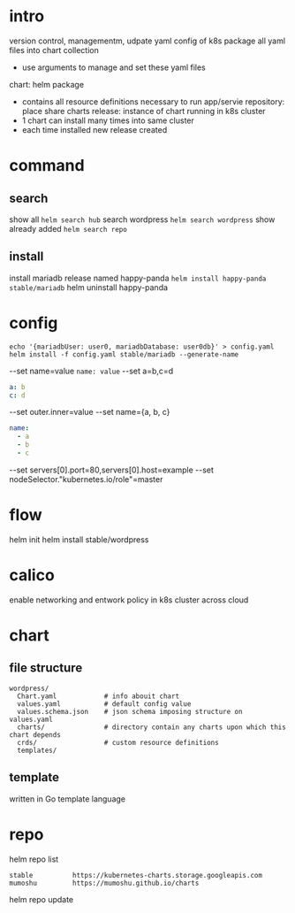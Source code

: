 # intro
version control, managementm, udpate yaml config of k8s
package all yaml files into chart collection
  - use arguments to manage and set these yaml files

chart: helm package
  - contains all resource definitions necessary to run app/servie
repository: place share charts
release: instance of chart running in k8s cluster
  - 1 chart can install many times into same cluster
  - each time installed new release created

# command
## search
show all `helm search hub`
search wordpress `helm search wordpress`
show already added `helm search repo`

## install
install mariadb release named happy-panda `helm install happy-panda stable/mariadb`
helm uninstall happy-panda


# config

```bsh
echo '{mariadbUser: user0, mariadbDatabase: user0db}' > config.yaml
helm install -f config.yaml stable/mariadb --generate-name
```
--set name=value    `name: value`
--set a=b,c=d   
```yaml
a: b
c: d
```
--set outer.inner=value
--set name={a, b, c}
```yaml
name: 
  - a
  - b
  - c
```
--set servers[0].port=80,servers[0].host=example
--set nodeSelector."kubernetes\.io/role"=master

# flow
helm init
helm install stable/wordpress

# calico
enable networking and entwork policy in k8s cluster across cloud


# chart
## file structure
```
wordpress/
  Chart.yaml            # info abouit chart
  values.yaml           # default config value
  values.schema.json    # json schema imposing structure on values.yaml
  charts/               # directory contain any charts upon which this chart depends
  crds/                 # custom resource definitions
  templates/
```
## template 
written in Go template language

# repo
helm repo list
```
stable          https://kubernetes-charts.storage.googleapis.com
mumoshu         https://mumoshu.github.io/charts
```

helm repo update




